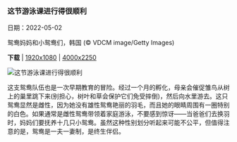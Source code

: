 ### 这节游泳课进行得很顺利

日期：2022-05-02

鸳鸯妈妈和小鸳鸯们，韩国 (© VDCM image/Getty Images)

**下载**  |  [1920x1080](https://cn.bing.com/th?id=OHR.DuckHen_ZH-CN6493617016_1920x1080.jpg)  |  [4000x2250](https://cn.bing.com/th?id=OHR.DuckHen_ZH-CN6493617016_UHD.jpg)

![这节游泳课进行得很顺利](https://cn.bing.com/th?id=OHR.DuckHen_ZH-CN6493617016_1920x1080.jpg "鸳鸯妈妈和小鸳鸯们，韩国 (© VDCM image/Getty Images)")

这支鸳鸯队伍也是一次早期教育的冒险。经过一个月的孵化，母亲会催促雏鸟从树上的巢里跳下来(别担心，树叶和草会保护它们免受摔倒)，然后向水里游去。这只鸳鸯显然是雌性，因为她没有雄性鸳鸯艳丽的羽毛，而且她的眼睛周围有一圈特别的白色。如果通常是雌性鸳鸯带领着家庭游泳，不要感到惊讶——当爸爸们去换羽时，妈妈们要抚养十几只小鸳鸯。虽然这种性别划分听起来可能不公平，但值得注意的是，鸳鸯是一夫一妻制，是终生伴侣。
